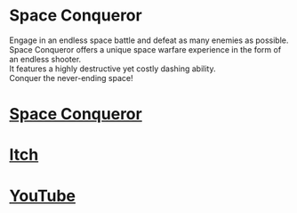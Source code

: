 # Space Conqueror
Engage in an endless space battle and defeat as many enemies as possible. <br/>
Space Conqueror offers a unique space warfare experience in the form of an endless shooter. <br/>
It features a highly destructive yet costly dashing ability. <br/>
Conquer the never-ending space! <br/>

# [Space Conqueror](https://nnra6864.github.io/nnra/?page=Projects&project=23) <br/>
# [Itch](https://nnra.itch.io/space-conqueror) <br/>
# [YouTube](https://youtu.be/2QNQncVg_Aw)

